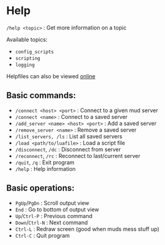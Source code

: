 # Help

`/help <topic>`               : Get more information on a topic

Available topics:

- `config_scripts`
- `scripting`
- `logging`

Helpfiles can also be viewed [online](https://github.com/LiquidityC/Blightmud/tree/master/resources/help)

## Basic commands:

- `/connect <host> <port>`           : Connect to a given mud server
- `/connect <name>`                  : Connect to a saved server
- `/add_server <name> <host> <port>` : Add a saved server
- `/remove_server <name>`            : Remove a saved server
- `/list_servers, /ls`               : List all saved servers
- `/load <path/to/luafile>`          : Load a script file
- `/disconnect`, `/dc`               : Disconnect from server
- `/reconnect`, `/rc`                : Reconnect to last/current server
- `/quit`, `/q`                      : Exit program
- `/help`                            : Help information

## Basic operations:

- `PgUp`/`PgDn`      : Scroll output view
- `End`              : Go to bottom of output view
- `Up`/`Ctrl-P`      : Previous command
- `Down`/`Ctrl-N`    : Next command
- `Ctrl-L`           : Redraw screen (good when muds mess stuff up)
- `Ctrl-C`           : Quit program
